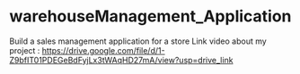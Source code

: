# warehouseManagement_Application
Build a sales management application for a store
Link video about my project : https://drive.google.com/file/d/1-Z9bfIT01PDEGeBdFyjLx3tWAqHD27mA/view?usp=drive_link
